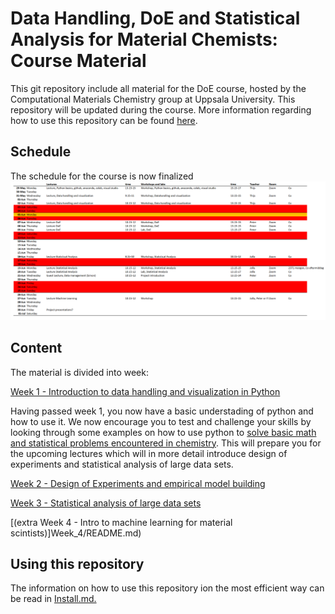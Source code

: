 
# Data Handling, DoE and Statistical Analysis for Material Chemists: Course Material
This git repository include all material for the DoE course, hosted by the Computational Materials Chemistry group at Uppsala University. This repository will be updated during the course. More information regarding how to use this repository can be found [here](INSTALL.md). 
## Schedule
The schedule for the course is now finalized 
<img src="./Figures/Schedule.png" width="800" />

## Content
The material is divided into week: 

[Week 1 - Introduction to data handling and visualization in Python](Week_1/README.md) 

Having passed week 1, you now have a basic understading of python and how to use it. We now encourage you to test and challenge your skills by looking through some examples on how to use python to [solve basic math and statistical problems encountered in chemistry](/Using%20python%20for%20math%20and%20statistics/README.md). This will prepare you for the upcoming lectures which will in more detail introduce design of experiments and statistical analysis of large data sets.   

[Week 2 - Design of Experiments and empirical model building](Week_2/README.md) 

[Week 3 - Statistical analysis of large data sets](Week_3/README.md)

[(extra  Week 4 - Intro to machine learning for material scintists)]Week_4/README.md)


## Using this repository 
The information on how to use this repository ion the most efficient way can be read in [Install.md.](INSTALL.md) 

